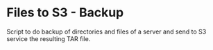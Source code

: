 # Files to S3 - Backup

Script to do backup of directories and files of a server and send to S3 service the resulting TAR file.
